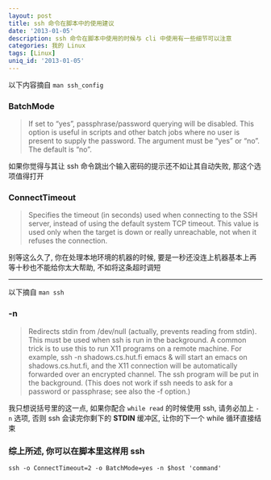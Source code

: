 ```yaml
---
layout: post
title: ssh 命令在脚本中的使用建议
date: '2013-01-05'
description: ssh 命令在脚本中使用的时候与 cli 中使用有一些细节可以注意
categories: 我的 Linux
tags: [Linux]
uniq_id: '2013-01-05'
---
```

以下内容摘自 `man ssh_config`

### BatchMode

> 	If set to “yes”, passphrase/password querying will be disabled.  This option is useful in scripts and other batch jobs where no user is present to supply the password.  The argument must be “yes” or “no”.  The default is “no”.

如果你觉得与其让 ssh 命令跳出个输入密码的提示还不如让其自动失败, 那这个选项值得打开

### ConnectTimeout

> Specifies the timeout (in seconds) used when connecting to the SSH server, instead of using the default system TCP timeout.  This value is used only when the target is down or really unreachable, not when it refuses the connection.

别等这么久了, 你在处理本地环境的机器的时候, 要是一秒还没连上机器基本上再等十秒也不能给你太大帮助, 不如将这条超时调短

----

以下摘自 `man ssh`

### -n

> Redirects stdin from /dev/null (actually, prevents reading from stdin).  This must be used when ssh is run in the background.  A common trick is to use this to run X11 programs on a remote machine.  For example, ssh -n shadows.cs.hut.fi emacs & will start an emacs on shadows.cs.hut.fi, and the X11 connection will be automatically forwarded over an encrypted channel.  The ssh program will be put in the background.  (This does not work if ssh needs to ask for a password or passphrase; see also the -f option.)

我只想说括号里的这一点, 如果你配合 `while read` 的时候使用 ssh, 请务必加上 `-n` 选项, 否则 ssh 会读完你剩下的 __STDIN__ 缓冲区, 让你的下一个 while 循环直接结束

### 综上所述, 你可以在脚本里这样用 ssh

	ssh -o ConnectTimeout=2 -o BatchMode=yes -n $host 'command'
